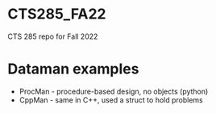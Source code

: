 # CTS285_FA22
CTS 285 repo for Fall 2022

# Dataman examples
- ProcMan - procedure-based design, no objects (python)
- CppMan - same in C++, used a struct to hold problems

